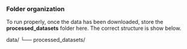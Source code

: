 ### Folder organization

To run properly, once the data has been downloaded, store the __processed_datasets__ folder here. The correct structure is show below.

data/
└── processed_datasets/